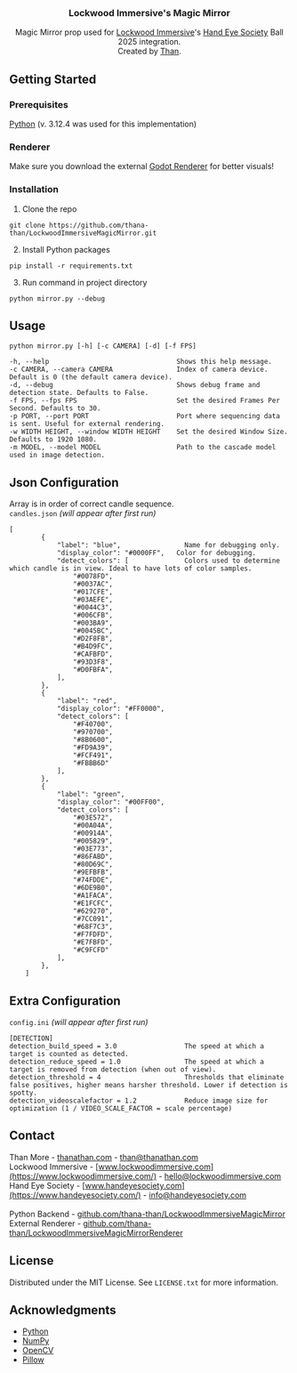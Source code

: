 <br />
<div align="center">
  <h3 align="center">Lockwood Immersive's Magic Mirror</h3>

  <p align="center">
    Magic Mirror prop used for <a href="https://www.lockwoodimmersive.com/">Lockwood Immersive</a>'s <a href="https://www.handeyesociety.com/">Hand Eye Society</a> Ball 2025 integration.
    <br/>
    Created by <a href="https://thanathan.com">Than</a>.
  </p>
</div>

## Getting Started

### Prerequisites

<a href="https://www.python.org/downloads/release/python-3124/">Python</a> (v. 3.12.4 was used for this implementation)

### Renderer
Make sure you download the external <a href="https://github.com/thana-than/LockwoodImmersiveMagicMirrorRenderer">Godot Renderer</a> for better visuals!

### Installation

1. Clone the repo
```
git clone https://github.com/thana-than/LockwoodImmersiveMagicMirror.git
```
2. Install Python packages
```
pip install -r requirements.txt
```
3. Run command in project directory
```
python mirror.py --debug
```
   
## Usage
   ```
   python mirror.py [-h] [-c CAMERA] [-d] [-f FPS]

  -h, --help                                Shows this help message.
  -c CAMERA, --camera CAMERA                Index of camera device. Default is 0 (the default camera device).
  -d, --debug                               Shows debug frame and detection state. Defaults to False.
  -f FPS, --fps FPS                         Set the desired Frames Per Second. Defaults to 30.
  -p PORT, --port PORT                      Port where sequencing data is sent. Useful for external rendering.
  -w WIDTH HEIGHT, --window WIDTH HEIGHT    Set the desired Window Size. Defaults to 1920 1080.
  -m MODEL, --model MODEL                   Path to the cascade model used in image detection.
   ```
## Json Configuration
Array is in order of correct candle sequence. </br>
`candles.json` *(will appear after first run)*
```
[
        {
            "label": "blue",                Name for debugging only.
            "display_color": "#0000FF",   Color for debugging.
            "detect_colors": [              Colors used to determine which candle is in view. Ideal to have lots of color samples.
                "#0078FD",
                "#0037AC",
                "#017CFE",
                "#03AEFE",
                "#0044C3",
                "#006CFB",
                "#003BA9",
                "#0045BC",
                "#D2F8FB",
                "#B4D9FC",
                "#CAFBFD",
                "#93D3F8",
                "#D0FBFA",
            ],
        },
        {
            "label": "red",
            "display_color": "#FF0000",
            "detect_colors": [
                "#F40700",
                "#970700",
                "#8B0600",
                "#FD9A39",
                "#FCF491",
                "#FBBB6D"
            ],
        },
        {
            "label": "green",
            "display_color": "#00FF00",
            "detect_colors": [
                "#03E572",
                "#00A04A",
                "#00914A",
                "#005829",
                "#03E773",
                "#86FABD",
                "#80D69C",
                "#9EFBFB",
                "#74FDDE",
                "#6DE9B0",
                "#A1FACA",
                "#E1FCFC",
                "#629270",
                "#7CC091",
                "#68F7C3",
                "#F7FDFD",
                "#E7FBFD",
                "#C9FCFD"
            ],
        },
    ]
```
## Extra Configuration
`config.ini` *(will appear after first run)*
```
[DETECTION]
detection_build_speed = 3.0                 The speed at which a target is counted as detected.
detection_reduce_speed = 1.0                The speed at which a target is removed from detection (when out of view).
detection_threshold = 4                     Thresholds that eliminate false positives, higher means harsher threshold. Lower if detection is spotty.
detection_videoscalefactor = 1.2            Reduce image size for optimization (1 / VIDEO_SCALE_FACTOR = scale percentage)
```
## Contact

Than More - [thanathan.com](https://thanathan.com/) - than@thanathan.com
<br/>
Lockwood Immersive - [www.lockwoodimmersive.com](https://www.lockwoodimmersive.com/) - hello@lockwoodimmersive.com
<br/>
Hand Eye Society - [www.handeyesociety.com](https://www.handeyesociety.com/) - info@handeyesociety.com
<br/><br/>
Python Backend - [github.com/thana-than/LockwoodImmersiveMagicMirror](https://github.com/thana-than/LockwoodImmersiveMagicMirror)
<br/>
External Renderer - [github.com/thana-than/LockwoodImmersiveMagicMirrorRenderer](https://github.com/thana-than/LockwoodImmersiveMagicMirrorRenderer)

## License

Distributed under the MIT License. See `LICENSE.txt` for more information.

## Acknowledgments

* [Python](https://www.python.org/)
* [NumPy](https://pypi.org/project/numpy/)
* [OpenCV](https://pypi.org/project/opencv_python/)
* [Pillow](https://pypi.org/project/Pillow/)